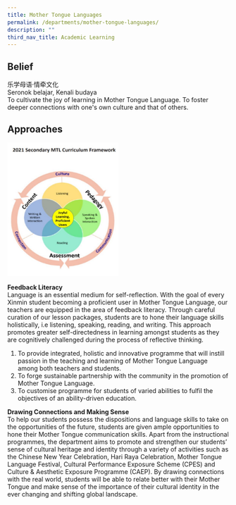 ```yaml
---
title: Mother Tongue Languages
permalink: /departments/mother-tongue-languages/
description: ""
third_nav_title: Academic Learning
---
```

Belief
------

乐学母语·情牵文化<br>
Seronok belajar, Kenali budaya<br>
To cultivate the joy of learning in Mother Tongue Language. To foster deeper connections with one's own culture and that of others.


Approaches
-------

<style>  
img {  
  display: block;  
  margin-left: auto;  
  margin-right: auto;  
}  
</style>  
<img src="/images/MTL%20Curriculum%20Framework.jpeg" alt="MTL Curriculum Framework" style="width:50%;">  
  
**Feedback Literacy**<br>
Language is an essential medium for self-reflection. With the goal of every Xinmin student becoming a proficient user in Mother Tongue Language, our teachers are equipped in the area of feedback literacy. Through careful curation of our lesson packages, students are to hone their language skills holistically, i.e listening, speaking, reading, and writing. This approach promotes greater self-directedness in learning amongst students as they are cognitively challenged during the process of reflective thinking. 

1. To provide integrated, holistic and innovative programme that will instill passion in the teaching and learning of Mother Tongue Language among both teachers and students.
2. To forge sustainable partnership with the community in the promotion of Mother Tongue Language.
3. To customise programme for students of varied abilities to fulfil the objectives of an ability-driven education.

**Drawing Connections and Making Sense**<br>
To help our students possess the dispositions and language skills to take on the opportunities of the future, students are given ample opportunities to hone their Mother Tongue communication skills. Apart from the instructional programmes, the department aims to promote and strengthen our students’ sense of cultural heritage and identity through a variety of activities such as the Chinese New Year Celebration, Hari Raya Celebration, Mother Tongue Language Festival, Cultural Performance Exposure Scheme (CPES) and Culture &amp; Aesthetic Exposure Programme (CAEP).  By drawing connections with the real world, students will be able to relate better with their Mother Tongue and make sense of the importance of their cultural identity in the ever changing and shifting global landscape.